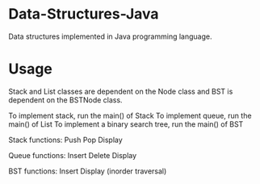 # Data-Structures-Java
Data structures implemented in Java programming language.

# Usage
Stack and List classes are dependent on the Node class and BST is dependent on the BSTNode class.

To implement stack, run the main() of Stack
To implement queue, run the main() of List
To implement a binary search tree, run the main() of BST

Stack functions:
  Push
  Pop
  Display
  
Queue functions:
  Insert
  Delete
  Display
  
BST functions:
  Insert
  Display (inorder traversal)
